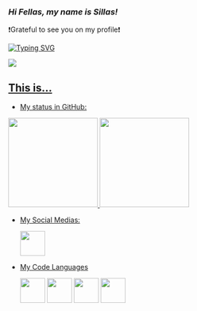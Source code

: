 ### _Hi Fellas, my name is Sillas!_
:exclamation:Grateful to see you on my profile:exclamation:

[![Typing SVG](https://readme-typing-svg.herokuapp.com?font=Fira+Code&size=30&pause=1000&color=ABABAB&center=true&width=535&lines=%E2%84%8C%F0%9D%94%AC%F0%9D%94%B4'%F0%9D%94%AF%F0%9D%94%A2+%F0%9D%94%B6%F0%9D%94%AC%F0%9D%94%B2+%F0%9D%94%A1%F0%9D%94%AC%F0%9D%94%A6%F0%9D%94%AB%F0%9D%94%A4%3F)](https://git.io/typing-svg)
  
  <a href="#"><img src="https://cdn.theatlantic.com/thumbor/o4lUUQIroIFYL82tsDVCBRF_ezA=/0x0:2000x1400/850x596/media/img/posts/2021/06/CC_Engber_Poe/original.gif">
  
## This is...
- My status in GitHub:
<div>
  <a href="https://github.com/sennags">
  <img height="180em" src="https://github-readme-stats.vercel.app/api?username=sennags&show_icons=true&theme=great-gatsby&include_all_commits=true&count_private=true"/>
  <img height="180em" src="https://github-readme-stats.vercel.app/api/top-langs/?username=sennags&layout=compact&langs_count=16&theme=midnight-purple"/>
</div>

- My Social Medias:
  
  <div>
    <a href="https://www.linkedin.com/in/sillas-gabriel-sena-822144215/"><img height="50cm" src="https://img.shields.io/badge/LinkedIn-0077B5?style=for-the-badge&logo=linkedin&logoColor=white">
  </div>
  
- My Code Languages
  
  <div>
    <a href="#"><img height="50em" src="https://img.shields.io/badge/HTML5-E34F26?style=for-the-badge&logo=html5&logoColor=white"/></a>
    <a href="#"><img height="50em" src="https://img.shields.io/badge/CSS3-1572B6?style=for-the-badge&logo=css3&logoColor=white"/></a>
    <a href="#"><img height="50em" src="https://img.shields.io/badge/Python-14354C?style=for-the-badge&logo=python&logoColor=white""/></a>
    <a href="#"><img height="50em" src="https://img.shields.io/badge/JavaScript-F7DF1E?style=for-the-badge&logo=javascript&logoColor=black"/></a>
  </div>
<!--
**sennags/sennags** is a ✨ _special_ ✨ repository because its `README.md` (this file) appears on your GitHub profile.

Here are some ideas to get you started:

- 🔭 I’m currently working on ...
- 🌱 I’m currently learning ...
- 👯 I’m looking to collaborate on ...
- 🤔 I’m looking for help with ...
- 💬 Ask me about ...
- 📫 How to reach me: ...
- 😄 Pronouns: ...
- ⚡ Fun fact: ...
-->
